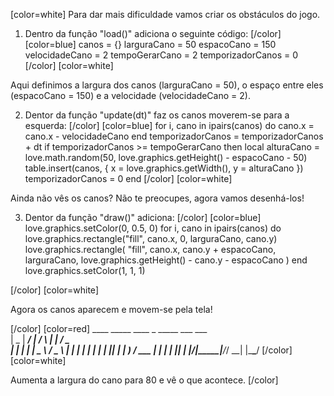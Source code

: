 [color=white]
Para dar mais dificuldade vamos criar os obstáculos do jogo.

1. Dentro da função "load()" adiciona o seguinte código:
[/color] [color=blue]
   canos = {}
   larguraCano = 50
   espacoCano = 150
   velocidadeCano = 2
   tempoGerarCano = 2
   temporizadorCanos = 0
[/color] [color=white]

Aqui definimos a largura dos canos (larguraCano = 50), o espaço 
entre eles (espacoCano = 150) e a velocidade (velocidadeCano = 2).

2. Dentor da função "update(dt)" faz os canos moverem-se para a esquerda:
[/color] [color=blue]
   for i, cano in ipairs(canos) do
       cano.x = cano.x - velocidadeCano
   end
   temporizadorCanos = temporizadorCanos + dt
   if temporizadorCanos >= tempoGerarCano then
       local alturaCano = love.math.random(50, love.graphics.getHeight() - espacoCano - 50)
       table.insert(canos, { x = love.graphics.getWidth(), y = alturaCano })
       temporizadorCanos = 0
   end
[/color] [color=white]

Ainda não vês os canos? Não te preocupes, agora vamos desenhá-los!

3. Dentor da função "draw()" adiciona:
[/color] [color=blue]
   love.graphics.setColor(0, 0.5, 0)
   for i, cano in ipairs(canos) do
       love.graphics.rectangle("fill", cano.x, 0, larguraCano, cano.y)
       love.graphics.rectangle(
           "fill",
           cano.x,
           cano.y + espacoCano,
           larguraCano,
           love.graphics.getHeight() - cano.y - espacoCano
       )
   end
   love.graphics.setColor(1, 1, 1)

[/color] [color=white]

Agora os canos aparecem e movem-se pela tela!

[/color] [color=red]
     ____  _____ ____    _    _____ ___ ___  
    |  _ \| ____/ ___|  / \  |  ___|_ _/ _ \
    | | | |  _| \___ \ / _ \ | |_   | | | | |
    | |_| | |___ ___) / ___ \|  _|  | | |_| |
    |____/|_____|____/_/   \_\_|   |___\___/
[/color] [color=white]

Aumenta a largura do cano para 80 e vê o que acontece.
[/color] 